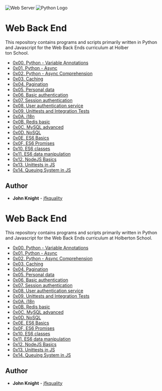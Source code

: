 <!-- ![](https://www.worldatlas.com/r/w960-q80/upload/35/76/7b/shutterstock-260365799.jpg) -->
![Web Server](https://i.ytimg.com/vi/thJSev60yfg/maxresdefault.jpg)
![Python Logo](https://www.pngall.com/wp-content/uploads/2016/05/Python-Logo-PNG-Image.png)
<!-- <img src="https://i.ytimg.com/vi/thJSev60yfg/maxresdefault.jpg" width=500> -->
<!-- ![Python Logo](https://www.pngall.com/wp-content/uploads/2016/05/Python-Logo-PNG-Image.png) -->

# Web Back End

This repository contains programs and scripts primarily written in Python and Javascript for the Web Back Ends curriculum at Holber\
ton School.

* [0x00. Python - Variable Annotations](./0x00-python_variable_annotations)
* [0x01. Python - Async](./0x01-python_async_function)
* [0x02. Python - Async Comprehension](0x02-python_async_comprehension)
* [0x03. Caching](./0x03-caching)
* [0x04. Pagination](./0x04-pagination)
* [0x05. Personal data](./0x05-personal_data)
* [0x06. Basic authentication](./0x06-Basic_authentication)
* [0x07. Session authentication](./0x07-Session_authentication)
* [0x08. User authentication service](./0x08-user_authentication_service)
* [0x09. Unittests and Integration Tests](./0x09-Unittests_and_integration_tests)
* [0x0A. i18n](./0x0B_redis_basic)
* [0x0B. Redis basic](./0x0B-web_server)
* [0x0C. MySQL advanced](./0x0C-MySQL_Advanced)
* [0x0D. NoSQL](./0x0D-NoSQL)
* [0x0E. ES6 Basics](./0x0E-ES6_basic)
* [0x0F. ES6 Promises](./0x0F-ES6_promise)
* [0x10. ES6 classes](./0x10-ES6_classes)
* [0x11. ES6 data manipulation](./0x11-ES6_data_manipulation)
* [0x12. NodeJS Basics](./0x12-Node_JS_basic)
* [0x13. Unittests in JS](./0x14-queuing_system_in_js)
* [0x14. Queuing System in JS](./0x14-queuing_system_in_js)

## Author

- **John Knight** - [jfkquality](https:///github.com/jfkquality)
# Web Back End

This repository contains programs and scripts primarily written in Python and Javascript for the Web Back Ends curriculum at Holberton School.

* [0x00. Python - Variable Annotations](./0x00-python_variable_annotations)
* [0x01. Python - Async](./0x01-python_async_function)
* [0x02. Python - Async Comprehension](0x02-python_async_comprehension)
* [0x03. Caching](./0x03-caching)
* [0x04. Pagination](./0x04-pagination)
* [0x05. Personal data](./0x05-personal_data)
* [0x06. Basic authentication](./0x06-Basic_authentication)
* [0x07. Session authentication](./0x07-Session_authentication)
* [0x08. User authentication service](./0x08-user_authentication_service)
* [0x09. Unittests and Integration Tests](./0x09-Unittests_and_integration_tests)
* [0x0A. i18n](./0x0B_redis_basic)
* [0x0B. Redis basic](./0x0B-web_server)
* [0x0C. MySQL advanced](./0x0C-MySQL_Advanced)
* [0x0D. NoSQL](./0x0D-NoSQL)
* [0x0E. ES6 Basics](./0x0E-ES6_basic)
* [0x0F. ES6 Promises](./0x0F-ES6_promise)
* [0x10. ES6 classes](./0x10-ES6_classes)
* [0x11. ES6 data manipulation](./0x11-ES6_data_manipulation)
* [0x12. NodeJS Basics](./0x12-Node_JS_basic)
* [0x13. Unittests in JS](./0x14-queuing_system_in_js)
* [0x14. Queuing System in JS](./0x14-queuing_system_in_js)

## Author

- **John Knight** - [jfkquality](https:///github.com/jfkquality)